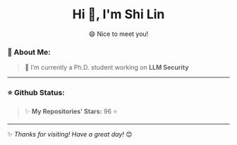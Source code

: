 <h1 align="center"> Hi 👋, I'm Shi Lin </h1>

<p align="center"> 😄 Nice to meet you! </p>

### 🚀 About Me:
> 🔭 I’m currently a Ph.D. student working on **LLM Security**
---

### ⭐ Github Status:
> ✨ **My Repositories' Stars:** <!--START_TOTAL_STARS-->96<!--END_TOTAL_STARS--> ⭐
---

✨ *Thanks for visiting! Have a great day!* 😊
